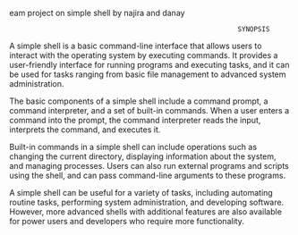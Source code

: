 eam project on simple shell by najira and danay 

                                                             SYNOPSIS
                                                             
A simple shell is a basic command-line interface that allows users to interact with the operating system by executing commands. It provides a user-friendly interface for running programs and executing tasks, and it can be used for tasks ranging from basic file management to advanced system administration.

The basic components of a simple shell include a command prompt, a command interpreter, and a set of built-in commands. When a user enters a command into the prompt, the command interpreter reads the input, interprets the command, and executes it.

Built-in commands in a simple shell can include operations such as changing the current directory, displaying information about the system, and managing processes. Users can also run external programs and scripts using the shell, and can pass command-line arguments to these programs.

A simple shell can be useful for a variety of tasks, including automating routine tasks, performing system administration, and developing software. However, more advanced shells with additional features are also available for power users and developers who require more functionality.





